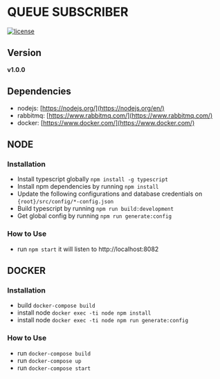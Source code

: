 # QUEUE SUBSCRIBER
[![license](https://img.shields.io/github/license/mashape/apistatus.svg)]()


## Version
**v1.0.0**


## Dependencies
* nodejs: [https://nodejs.org/](https://nodejs.org/en/)
* rabbitmq: [https://www.rabbitmq.com/](https://www.rabbitmq.com/)
* docker: [https://www.docker.com/](https://www.docker.com/)


## NODE
### Installation
* Install typescript globally `npm install -g typescript`
* Install npm dependencies by running `npm install`
* Update the following configurations and database credentials on `{root}/src/config/*-config.json`
* Build typescript by running `npm run build:development`
* Get global config by running `npm run generate:config`

### How to Use
* run `npm start` it will listen to http://localhost:8082


## DOCKER
### Installation
* build `docker-compose build`
* install node `docker exec -ti node npm install`
* install node `docker exec -ti node npm run generate:config`


### How to Use
* run `docker-compose build`
* run `docker-compose up`
* run `docker-compose start`
